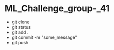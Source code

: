 # ML_Challenge_group-_41

- git clone
- git status
- git add .
- git commit -m "some_message"
- git push
